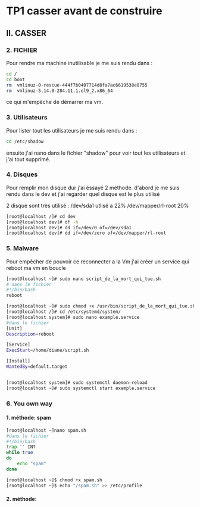 # TP1 casser avant de construire

## II. CASSER

### 2. FICHIER

Pour rendre ma machine inutilisable je me suis rendu dans :

```bash
cd /
cd boot
rm  vmlinuz-0-rescue-444f7b0407714d8fa7ac6619538e8755
rm  vmlinuz-5.14.0-284.11.1.el9_2.x86_64
```

ce qui m'empêche de démarrer ma vm.

### 3. Utilisateurs

Pour lister tout les utilisateurs je me suis rendu dans :

```bash
cd /etc/shadow
```

ensuite j'ai nano dans le fichier "shadow" pour voir tout les utilisateurs et j'ai tout supprimé.

### 4. Disques

Pour remplir mon disque dur j'ai éssayé 2 méthode.
d'abord je me suis rendu dans le dev et j'ai regarder quel disque est le plus utilisé

2 disque sont très utilisé :
/dev/sda1 utlisé a 22%
/dev/mapper/rl-root 20%

```bash
[root@localhost /]# cd dev
[root@localhost dev]# df -h
[root@localhost dev]# dd if=/dev/0 of=/dev/sda1
[root@localhost dev]# dd if=/dev/zero of=/dev/mapper/rl-root
```

### 5. Malware

Pour empêcher de pouvoir ce reconnecter a la Vm
j'ai créer un service qui reboot ma vm en boucle

```bash
[root@localhost ~]# sudo nano script_de_la_mort_qui_tue.sh
# dans le fichier
#!/bin/bash
reboot

[root@localhost ~]# sudo chmod +x /usr/bin/script_de_la_mort_qui_tue.sh
[root@localhost /]# cd /etc/systemd/system/
[root@localhost system]# sudo nano example.service
#dans le fichier
[Unit]
Description=reboot 

[Service]
ExecStart=/home/diane/script.sh

[Install]
WantedBy=default.target


[root@localhost system]# sudo systemctl daemon-reload 
[root@localhost ~]# sudo systemctl start example.service
```

### 6. You own way

#### 1. méthode: spam

```bash
[root@localhost ~]nano spam.sh
#dans le fichier
#!/bin/bash
trap '' INT
while true
do
    echo "spam"
done

[root@localhost ~]$ chmod +x spam.sh
[root@localhost ~]$ echo "/spam.sh" >> /etc/profile
```

#### 2. méthode: 